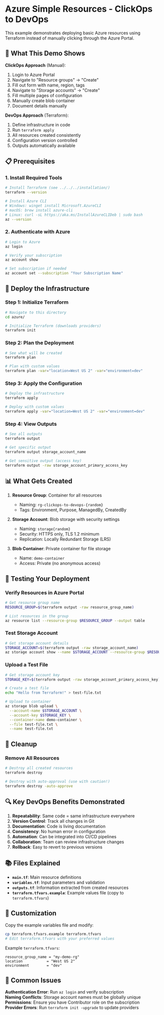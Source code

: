 # Azure Simple Resources - ClickOps to DevOps

This example demonstrates deploying basic Azure resources using Terraform instead of manually clicking through the Azure Portal.

## 🎯 What This Demo Shows

**ClickOps Approach** (Manual):
1. Login to Azure Portal
2. Navigate to "Resource groups" → "Create"
3. Fill out form with name, region, tags
4. Navigate to "Storage accounts" → "Create"
5. Fill multiple pages of configuration
6. Manually create blob container
7. Document details manually

**DevOps Approach** (Terraform):
1. Define infrastructure in code
2. Run `terraform apply`
3. All resources created consistently
4. Configuration version controlled
5. Outputs automatically available

## 📋 Prerequisites

### 1. Install Required Tools
```bash
# Install Terraform (see ../../../installation/)
terraform --version

# Install Azure CLI
# Windows: winget install Microsoft.AzureCLI
# macOS: brew install azure-cli
# Linux: curl -sL https://aka.ms/InstallAzureCLIDeb | sudo bash
az --version
```

### 2. Authenticate with Azure
```bash
# Login to Azure
az login

# Verify your subscription
az account show

# Set subscription if needed
az account set --subscription "Your Subscription Name"
```

## 🚀 Deploy the Infrastructure

### Step 1: Initialize Terraform
```bash
# Navigate to this directory
cd azure/

# Initialize Terraform (downloads providers)
terraform init
```

### Step 2: Plan the Deployment
```bash
# See what will be created
terraform plan

# Plan with custom values
terraform plan -var="location=West US 2" -var="environment=dev"
```

### Step 3: Apply the Configuration
```bash
# Deploy the infrastructure
terraform apply

# Deploy with custom values
terraform apply -var="location=West US 2" -var="environment=dev"
```

### Step 4: View Outputs
```bash
# See all outputs
terraform output

# Get specific output
terraform output storage_account_name

# Get sensitive output (access key)
terraform output -raw storage_account_primary_access_key
```

## 📊 What Gets Created

1. **Resource Group**: Container for all resources
   - Naming: `rg-clickops-to-devops-{random}`
   - Tags: Environment, Purpose, ManagedBy, CreatedBy

2. **Storage Account**: Blob storage with security settings
   - Naming: `storage{random}`
   - Security: HTTPS only, TLS 1.2 minimum
   - Replication: Locally Redundant Storage (LRS)

3. **Blob Container**: Private container for file storage
   - Name: `demo-container`
   - Access: Private (no anonymous access)

## 🧪 Testing Your Deployment

### Verify Resources in Azure Portal
```bash
# Get resource group name
RESOURCE_GROUP=$(terraform output -raw resource_group_name)

# List resources in the group
az resource list --resource-group $RESOURCE_GROUP --output table
```

### Test Storage Account
```bash
# Get storage account details
STORAGE_ACCOUNT=$(terraform output -raw storage_account_name)
az storage account show --name $STORAGE_ACCOUNT --resource-group $RESOURCE_GROUP
```

### Upload a Test File
```bash
# Get storage account key
STORAGE_KEY=$(terraform output -raw storage_account_primary_access_key)

# Create a test file
echo "Hello from Terraform!" > test-file.txt

# Upload to container
az storage blob upload \
  --account-name $STORAGE_ACCOUNT \
  --account-key $STORAGE_KEY \
  --container-name demo-container \
  --file test-file.txt \
  --name test-file.txt
```

## 🧹 Cleanup

### Remove All Resources
```bash
# Destroy all created resources
terraform destroy

# Destroy with auto-approval (use with caution!)
terraform destroy -auto-approve
```

## 🔍 Key DevOps Benefits Demonstrated

1. **Repeatability**: Same code = same infrastructure everywhere
2. **Version Control**: Track all changes in Git
3. **Documentation**: Code is living documentation
4. **Consistency**: No human error in configuration
5. **Automation**: Can be integrated into CI/CD pipelines
6. **Collaboration**: Team can review infrastructure changes
7. **Rollback**: Easy to revert to previous versions

## 📚 Files Explained

- **`main.tf`**: Main resource definitions
- **`variables.tf`**: Input parameters and validation
- **`outputs.tf`**: Information extracted from created resources
- **`terraform.tfvars.example`**: Example values file (copy to `terraform.tfvars`)

## 🔧 Customization

Copy the example variables file and modify:
```bash
cp terraform.tfvars.example terraform.tfvars
# Edit terraform.tfvars with your preferred values
```

Example `terraform.tfvars`:
```hcl
resource_group_name = "my-demo-rg"
location           = "West US 2"
environment        = "dev"
```

## 🚫 Common Issues

**Authentication Error**: Run `az login` and verify subscription  
**Naming Conflicts**: Storage account names must be globally unique  
**Permissions**: Ensure you have Contributor role on the subscription  
**Provider Errors**: Run `terraform init -upgrade` to update providers